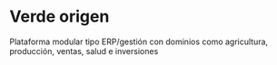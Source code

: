 # Verde origen
 Plataforma modular tipo ERP/gestión con dominios como agricultura, producción, ventas, salud e inversiones
 
